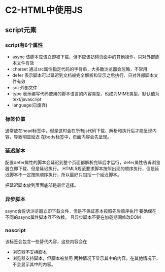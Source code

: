 # C2-HTML中使用JS
## script元素
### script有6个属性
- async  该脚本应该立即被下载，但不应该妨碍页面中的其他操作，只对外部脚本文件有效    
- charset  通过src属性指定代码的字符串，大多数浏览器会忽略，不常用
- defer  表示脚本可以延迟到文档被完全解析和显示之后执行，只对外部脚本文件有效
- src  外部文件
- type  表示编写代码使用的脚本语言的内容类型，也成为MIME类型，默认值为text/javascript
- language(已废弃)

### 标签位置
通常放在head标签中，但是这时会在所有js代码下载、解析和执行后才能呈现内容，导致明显延迟
在body标签中，页面内容会先呈现。
### 延迟脚本
配置defer属性的脚本会延迟到整个页面都解析完毕后才运行，defer属性告诉浏览器立即下载，但是延迟执行。
HTML5规范要求脚本按照出现的顺序执行，但是延迟脚本不一定按照顺序执行，所以最好只包括一个延迟脚本。

把延迟脚本放到页面底部是最佳选择。

### 异步脚本
async会告诉浏览器立即下载文件，但是不保证基本按照先后顺序执行
要确保在不同的async属性脚本互不依赖。
且异步脚本不要在加载期间修改DOM

### noscript
该标签会包含一些替代内容，这些内容会在
- 浏览器不支持脚本
- 浏览器支持脚本，但脚本被禁用
两种情况下显示其中的内容。在其他情况下，不会显示其中的内容。

